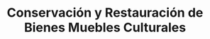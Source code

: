 ---
title: 'Conservación y Restauración de Bienes Muebles Culturales'
description: 'Formación de profesionales en la conservación y restauración de bienes culturales.'
nivel: 'Licenciatura'
curso: 'pregrado'
icon: 'Sofa'
color: '#283593'
area: 'educación'
ubicacion: 'C.A. Los Perozo'
---